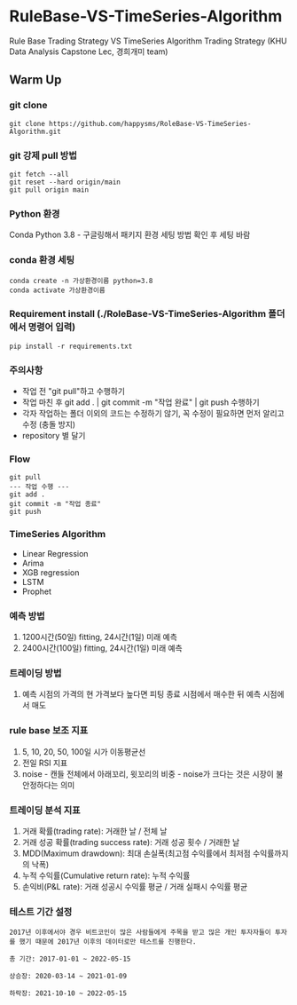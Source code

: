 # RuleBase-VS-TimeSeries-Algorithm
Rule Base Trading Strategy VS TimeSeries Algorithm Trading Strategy (KHU Data Analysis Capstone Lec, 경희개미 team)

## Warm Up

### git clone
```
git clone https://github.com/happysms/RoleBase-VS-TimeSeries-Algorithm.git
```

### git 강제 pull 방법
```
git fetch --all
git reset --hard origin/main
git pull origin main
```

### Python 환경

Conda Python 3.8 - 구글링해서 패키지 환경 세팅 방법 확인 후 세팅 바람

### conda 환경 세팅
```
conda create -n 가상환경이름 python=3.8
conda activate 가상환경이름
```


### Requirement install (./RoleBase-VS-TimeSeries-Algorithm 폴더에서 명령어 입력)
```
pip install -r requirements.txt
```

### 주의사항
- 작업 전 "git pull"하고 수행하기
- 작업 마친 후 git add . | git commit -m "작업 완료" | git push 수행하기
- 각자 작업하는 폴더 이외의 코드는 수정하기 않기, 꼭 수정이 필요하면 먼저 알리고 수정 (충돌 방지)
- repository 별 달기

### Flow
```
git pull
--- 작업 수행 --- 
git add .
git commit -m "작업 종료"
git push
```

### TimeSeries Algorithm
- Linear Regression
- Arima
- XGB regression
- LSTM
- Prophet


### 예측 방법
1. 1200시간(50일) fitting, 24시간(1일) 미래 예측
2. 2400시간(100일) fitting, 24시간(1일) 미래 예측


### 트레이딩 방법
1. 예측 시점의 가격의 현 가격보다 높다면 피팅 종료 시점에서 매수한 뒤 예측 시점에서 매도

### rule base 보조 지표
1. 5, 10, 20, 50, 100일 시가 이동평균선
2. 전일 RSI 지표
3. noise - 캔들 전체에서 아래꼬리, 윗꼬리의 비중 - noise가 크다는 것은 시장이 불안정하다는 의미


### 트레이딩 분석 지표
1. 거래 확률(trading rate): 거래한 날 / 전체 날
2. 거래 성공 확률(trading success rate): 거래 성공 횟수 / 거래한 날
3. MDD(Maximum drawdown): 최대 손실폭(최고점 수익률에서 최저점 수익률까지의 낙폭)
4. 누적 수익률(Cumulative return rate): 누적 수익률
5. 손익비(P&L rate): 거래 성공시 수익률 평균 / 거래 실패시 수익률 평균


### 테스트 기간 설정
    2017년 이후에서야 경우 비트코인이 많은 사람들에게 주목을 받고 많은 개인 투자자들이 투자를 했기 때문에 2017년 이후의 데이터로만 테스트를 진행한다.

    총 기간: 2017-01-01 ~ 2022-05-15

    상승장: 2020-03-14 ~ 2021-01-09

    하락장: 2021-10-10 ~ 2022-05-15

